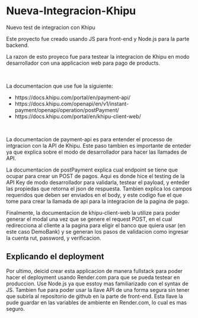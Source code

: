 # Nueva-Integracion-Khipu
Nuevo test de integracion con Khipu

<p>
Este proyecto fue creado usando JS para front-end y Node.js para la parte backend.

La razon de esto proyeco fue para testear la integracion de Khipu en modo desarrollador con una applicacion web para pago de products.
</p>
<br />

<p>
La documentacion que use fue la siguiente:

<ul>
<li>https://docs.khipu.com/portal/en/payment-api/</li>
<li>https://docs.khipu.com/openapi/en/v1/instant-payment/openapi/operation/postPayment/</li>
<li>https://docs.khipu.com/portal/en/khipu-client-web/</li>
</ul>
</p>
<br />
<p>
La documentacion de payment-api es para entender el processo de intgracion con la API de Khipu. Este paso tambien es importante de enteder ya que explica sobre el modo de desarrollador para hacer las llamades de API.
</p>
<p>
La documentacion de postPayment explica cual endpoint se tiene que ocupar para crear un POST de pagos. Aqui es donde hice el testing de la API Key de modo desarrollador para validarla, testear el payload, y enteder las propiedas que retorna el json de respuesta. 
Tambien explica los campos requeridos que deben ser enviados en el body, y este codigo fue el que tome para crear la llamada de api para la integracion de la pagina de pago.
</p>
<p>
Finalmente, la documentacion de khipu-client-web la utilize para poder generar el modal una vez que se genere el request POST, en el cual redirecciona al cliente a la pagina para eligir el banco que quiera usar (en este caso DemoBank) y se generan los pasos de validacion como ingresar la cuenta rut, password, y verificacion.
</p>
<h2>Explicando el deployment</h2>
<p>
Por ultimo, deicid crear esta applicacion de manera fullstack para poder hacer el deployment usando Render.com para que se pueda testear en produccion. Use Node.js ya que esstoy mas familiarizado con el syntax de JS. Tambien fue para poder usar la llave API de una forma segura sin tener que subirla al repositorio de github en la parte de front-end. Esta llave la pude guardar en las variables de ambiente en Render.com, lo cual es mas seguro. 
</p>
